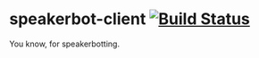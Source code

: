 # speakerbot-client [![Build Status](https://travis-ci.org/akatrevorjay/speakerbot-client.svg?branch=master)](https://travis-ci.org/akatrevorjay/speakerbot-client)
You know, for speakerbotting.
